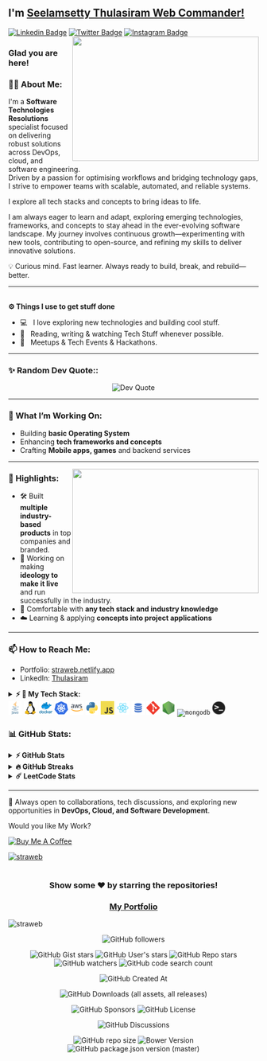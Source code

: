 
## I'm [<a href="https://StraWeb.github.io/">Seelamsetty Thulasiram Web Commander!</a>](https://github.com/StraWeb)

[![Linkedin Badge](https://img.shields.io/badge/-LinkedIn-0e76a8?style=flat-square&logo=Linkedin&logoColor=white)](https://www.linkedin.com/in/thualsiram.seelamsetty/)
[![Twitter Badge](https://img.shields.io/badge/-Twitter-00acee?style=flat-square&logo=Twitter&logoColor=white)](https://twitter.com/)
[![Instagram Badge](https://img.shields.io/badge/-Instagram-e4405f?style=flat-square&logo=Instagram&logoColor=white)](https://www.instagram.com//)
<img align="right" height="250" width="375" alt="" src="https://avatars.githubusercontent.com/u/4629639" />


### Glad you are here!

### 👨‍💻 About Me:
I'm a **Software Technologies Resolutions** specialist focused on delivering robust solutions across DevOps, cloud, and software engineering.  
Driven by a passion for optimising workflows and bridging technology gaps, I strive to empower teams with scalable, automated, and reliable systems.

I explore all tech stacks and concepts to bring ideas to life.

I am always eager to learn and adapt, exploring emerging technologies, frameworks, and concepts to stay ahead in the ever-evolving software landscape. My journey involves continuous growth—experimenting with new tools, contributing to open-source, and refining my skills to deliver innovative solutions.


💡 Curious mind. Fast learner. Always ready to build, break, and rebuild—better.


<hr>
<!-- <details> -->
  <br />
  <summary><b>⚙️ Things I use to get stuff done</b></summary>
  	<ul>
  	    <li> 💻 &nbsp; I love exploring new technologies and building cool stuff.</li>
        <li> 📰 &nbsp; Reading, writing & watching Tech Stuff whenever possible.</li>
        <li> 🍕 &nbsp; Meetups & Tech Events & Hackathons.</li>
	</ul>
<!-- </details> -->

<hr>
<h3 align="left">✨ Random Dev Quote::</h3>
<p align="center">
  <img src="https://quotes-github-readme.vercel.app/api?type=horizontal&theme=dark" alt="Dev Quote" />
</p>
<hr>

### 🚀 What I’m Working On:
- Building **basic Operating System**
- Enhancing **tech frameworks and concepts**
- Crafting **Mobile apps, games** and backend services


<hr>

<img align="right" height="250" width="375" alt="" src="./coder.gif" />

### 📌 Highlights:
- 🛠 Built **multiple industry-based products** in top companies and branded.
- 🚀 Working on making **ideology to make it live** and run successfully in the industry.
- 🐧 Comfortable with **any tech stack and industry knowledge**
- ☁️ Learning & applying **concepts into project applications**

<hr>

### 📫 How to Reach Me:
- Portfolio: [straweb.netlify.app](https://straweb.netlify.app/)
- LinkedIn: [Thulasiram](https://www.linkedin.com/in/thulasiram-seelamsetty/)


<details>
  <summary><b>⚡ 💼 My Tech Stack:</b></summary>
</details>
<code><img height="27" src="https://raw.githubusercontent.com/github/explore/master/topics/java/java.png" alt="Java"></code>
<code><img height="27" src="https://raw.githubusercontent.com/github/explore/master/topics/linux/linux.png" alt="Linux"></code>
<code><img height="27" src="https://raw.githubusercontent.com/github/explore/master/topics/docker/docker.png" alt="Docker"></code>
<code><img height="27" src="https://raw.githubusercontent.com/github/explore/master/topics/kubernetes/kubernetes.png" alt="Kubernetes"></code>
<code><img height="27" src="https://raw.githubusercontent.com/github/explore/master/topics/aws/aws.png" alt="AWS"></code>
<code><img height="27" src="https://raw.githubusercontent.com/github/explore/master/topics/python/python.png" alt="Python"></code>
<code><img height="27" src="https://raw.githubusercontent.com/github/explore/master/topics/javascript/javascript.png" alt="JavaScript"></code>
<code><img height="27" src="https://raw.githubusercontent.com/github/explore/master/topics/react/react.png" alt="React"></code>
<code><img height="27" src="https://raw.githubusercontent.com/github/explore/master/topics/sql/sql.png" alt="SQL"></code>
<code><img height="27" src="https://raw.githubusercontent.com/github/explore/master/topics/git/git.png" alt="Git"></code>
<code><img height="27" src="https://raw.githubusercontent.com/github/explore/80688e429a7d4ef2fca1e82350fe8e3517d3494d/topics/nodejs/nodejs.png" alt="nodejs"></code>
<code><img height="27" src="https://encrypted-tbn0.gstatic.com/images?q=tbn%3AANd9GcSTTzPAw-55ssm1Im594xYZ9eRQu2JylrkYLg&usqp=CAU" alt="mongodb"></code>
<code><img height="27" src="https://raw.githubusercontent.com/github/explore/80688e429a7d4ef2fca1e82350fe8e3517d3494d/topics/terminal/terminal.png" alt="terminal"></code>



### 📊 GitHub Stats:
<details>
  <summary><b>⚡ GitHub Stats</b></summary>
  <br />
  <img height="180em" src="https://github-readme-stats.vercel.app/api?username=straweb&show_icons=true&hide_border=true&&count_private=true&include_all_commits=true" />
  <img height="180em" src="https://github-readme-stats.vercel.app/api/top-langs/?username=straweb&show_icons=true&hide_border=true&layout=compact&langs_count=8"/>
</details>

<details>
  <summary><b>🔥 GitHub Streaks</b></summary>
  <br />
  <img height="180em" src="https://github-readme-streak-stats.herokuapp.com/?user=straweb&hide_border=true" />

[![Github Activity Graph](https://github-readme-activity-graph.vercel.app/graph?username=straweb&theme=github-dark)](https://github.com/im-ukr)
</details>

<details>
  <summary><b>☄️ LeetCode Stats</b></summary>
  <br />
   <p align="center"><img align="center" src="https://leetcard.jacoblin.cool/straweb?theme=wtf&font=Coda%20Caption&ext=heatmap" /></p>
</details>

---

💬 Always open to collaborations, tech discussions, and exploring new opportunities in **DevOps, Cloud, and Software Development**.


Would you like My Work?

<a href="https://www.buymeacoffee.com/straweb" target="_blank"><img src="https://cdn.buymeacoffee.com/buttons/v2/default-yellow.png" alt="Buy Me A Coffee" height="60px" width="217px" ></a>

<p align="left"> <a href="https://github.com/ryo-ma/github-profile-trophy"><img src="https://github-profile-trophy.vercel.app/?username=straweb" alt="straweb" /></a> </p>


<div align="center">

</div>

#

<div align="center">

### Show some <span alt="love">❤️</span> by starring the repositories!

### <a href="https://straweb.netlify.app/">My Portfolio</a>

<p align="left"> <img src="https://komarev.com/ghpvc/?username=straweb&label=Profile%20views&color=0e75b6&style=flat" alt="straweb" /> </p>

![GitHub followers](https://img.shields.io/github/followers/:straweb)
<!-- ![GitHub forks](https://img.shields.io/github/forks/:straweb/:straweb) -->
![GitHub Gist stars](https://img.shields.io/github/gist/stars/:gistId)
![GitHub User's stars](https://img.shields.io/github/stars/:straweb)
![GitHub Repo stars](https://img.shields.io/github/stars/:straweb/:straweb)
![GitHub watchers](https://img.shields.io/github/watchers/:straweb/:straweb)
![GitHub code search count](https://img.shields.io/github/search)
<!-- ![GitHub language count](https://img.shields.io/github/languages/count/:straweb/:straweb) -->
<!-- ![GitHub contributors](https://img.shields.io/github/:metric/:straweb/:straweb) -->
![GitHub Created At](https://img.shields.io/github/created-at/:straweb/:straweb)
<!-- ![Chocolatey Downloads](https://img.shields.io/chocolatey/dt/:packageName) -->
<!-- ![Chrome Web Store Users](https://img.shields.io/chrome-web-store/users/:storeId) -->
![GitHub Downloads (all assets, all releases)](https://img.shields.io/github/downloads/:straweb/:straweb/total)
<!-- ![NPM Downloads by package author](https://img.shields.io/npm-stat/:interval/:author) -->
<!-- ![NPM Downloads](https://img.shields.io/npm/:interval/:packageName) -->
<!-- ![NuGet Downloads](https://img.shields.io/nuget/dt/:packageName) -->
![GitHub Sponsors](https://img.shields.io/github/sponsors/:straweb)
![GitHub License](https://img.shields.io/github/license/:straweb/:straweb)
<!-- ![GitHub deployments](https://img.shields.io/github/deployments/:straweb/:straweb/:environment) -->
![GitHub Discussions](https://img.shields.io/github/discussions/:straweb/:straweb)
<!-- ![GitHub package.json prod dependency version](https://img.shields.io/github/package-json/dependency-version/:straweb/:straweb/:straweb) -->
<!-- ![Node Current](https://img.shields.io/node/v/:packageName) -->
<!-- ![Node Current (with tag)](https://img.shields.io/node/v/:packageName/:tag) -->
<!-- ![NPM (prod) Dependency Version](https://img.shields.io/npm/dependency-version/:packageName/:dependency) -->
![GitHub repo size](https://img.shields.io/github/repo-size/:straweb/:straweb)
![Bower Version](https://img.shields.io/bower/v/:packageName)
![GitHub package.json version (master)](https://img.shields.io/github/package-json/v/:straweb/:straweb/:master)
<!-- ![NPM Version](https://img.shields.io/npm/v/:packageName) -->

<!--
**straweb/straweb** is a ✨ _special_ ✨ repository because its `README.md` (this file) appears on your GitHub profile.

Here are some ideas to get you started:

- 🔭 I’m currently working on ...
- 🌱 I’m currently learning ...
- 👯 I’m looking to collaborate on ...
- 🤔 I’m looking for help with ...
- 💬 Ask me about ...
- 📫 How to reach me: ...
- 😄 Pronouns: ...
- ⚡ Fun fact: ...
-->
